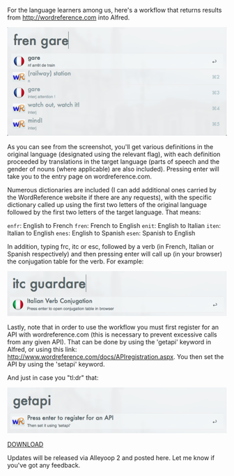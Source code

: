 For the language learners among us, here's a workflow that returns results from http://wordreference.com into Alfred.

![Translation Example](screenshots/transl.png)
 
As you can see from the screenshot, you'll get various definitions in the original language (designated using the relevant flag), with each definition proceeded by translations in the target language (parts of speech and the gender of nouns (where applicable) are also included). Pressing enter will take you to the entry page on wordreference.com.
 
Numerous dictionaries are included (I can add additional ones carried by the WordReference website if there are any requests), with the specific dictionary called up using the first two letters of the original language followed by the first two letters of the target language. That means:
 
`enfr`: English to French
`fren`: French to English
`enit`: English to Italian
`iten`: Italian to English
`enes`: English to Spanish
`esen`: Spanish to English
 
In addition, typing frc, itc or esc, followed by a verb (in French, Italian or Spanish respectively) and then pressing enter will call up (in your browser) the conjugation table for the verb. For example:

![Conjugation Example](screenshots/conjug.png)

 
Lastly, note that in order to use the workflow you must first register for an API with wordreference.com (this is necessary to prevent excessive calls from any given API). That can be done by using the 'getapi' keyword in Alfred, or using this link: http://www.wordreference.com/docs/APIregistration.aspx. You then set the API by using the 'setapi' keyword. 
 
And just in case you "tl:dr" that:

![SetApi Example](screenshots/getapi.png)
 
 
[DOWNLOAD](http://www.alfredforum.com/topic/2590-wordreference-a-multilingual-translation-dictionary/)
 
 
Updates will be released via Alleyoop 2 and posted here. Let me know if you've got any feedback.

